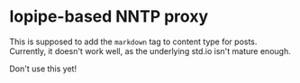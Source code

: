 # Iopipe-based NNTP proxy

This is supposed to add the `markdown` tag to content type for posts. Currently, it doesn't work well, as the underlying std.io isn't mature enough.

Don't use this yet!
